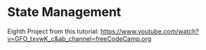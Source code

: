 # State Management
Eighth Project from this tutorial: https://www.youtube.com/watch?v=GFO_txvwK_c&ab_channel=freeCodeCamp.org
